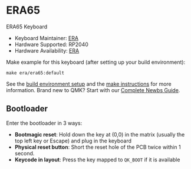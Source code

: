 # ERA65

ERA65 Keyboard

* Keyboard Maintainer: [ERA](https://github.com/eerraa)
* Hardware Supported: RP2040
* Hardware Availability: [ERA](https://github.com/eerraa)

Make example for this keyboard (after setting up your build environment):

	make era/era65:default

See the [build environment setup](https://docs.qmk.fm/#/getting_started_build_tools) and the [make instructions](https://docs.qmk.fm/#/getting_started_make_guide) for more information. Brand new to QMK? Start with our [Complete Newbs Guide](https://docs.qmk.fm/#/newbs).

## Bootloader

Enter the bootloader in 3 ways:

* **Bootmagic reset**: Hold down the key at (0,0) in the matrix (usually the top left key or Escape) and plug in the keyboard
* **Physical reset button**: Short the reset hole of the PCB twice within 1 second.
* **Keycode in layout**: Press the key mapped to `QK_BOOT` if it is available